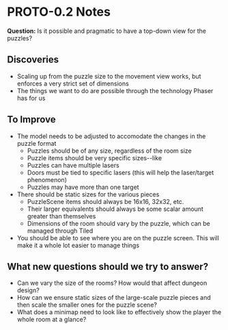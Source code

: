 # PROTO-0.2 Notes

**Question:** Is it possible and pragmatic to have a top-down view for the puzzles?

## Discoveries

* Scaling up from the puzzle size to the movement view works, but enforces a very strict set of dimensions
* The things we want to do are possible through the technology Phaser has for us

## To Improve

* The model needs to be adjusted to accomodate the changes in the puzzle format
	* Puzzles should be of any size, regardless of the room size
	* Puzzle items should be very specific sizes--like 
	* Puzzles can have multiple lasers
	* Doors must be tied to specific lasers (this will help the laser/target phenomenon)
	* Puzzles may have more than one target
* There should be static sizes for the various pieces
	* PuzzleScene items should always be 16x16, 32x32, etc.
	* Their larger equivalents should always be some scalar amount greater than themselves
	* Dimensions of the room should vary by the puzzle, which can be managed through Tiled
* You should be able to see where you are on the puzzle screen. This will make it a whole lot easier to manage things

## What new questions should we try to answer?

* Can we vary the size of the rooms? How would that affect dungeon design?
* How can we ensure static sizes of the large-scale puzzle pieces and then scale the smaller ones for the puzzle scene?
* What does a minimap need to look like to effectively show the player the whole room at a glance?